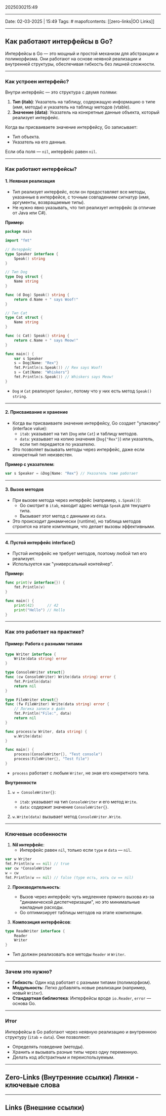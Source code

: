 2025030215:49
___
Date: 02-03-2025 | 15:49
Tags: #
mapofcontents: [[zero-links|OO Links]]
___
## Как работают интерфейсы в Go?

Интерфейсы в Go — это мощный и простой механизм для абстракции и полиморфизма. Они работают на основе неявной реализации и внутренней структуры, обеспечивая гибкость без лишней сложности.

---
### Как устроен интерфейс?

Внутри интерфейс — это структура с двумя полями:

1. **Тип (itab)**: Указатель на таблицу, содержащую информацию о типе (имя, методы) и указатель на таблицу методов (vtable).
2. **Значение (data)**: Указатель на конкретные данные объекта, который реализует интерфейс.
  
Когда вы присваиваете значение интерфейсу, Go записывает:
- Тип объекта.
- Указатель на его данные.

Если оба поля — `nil`, интерфейс равен `nil`.

---
### Как работают интерфейсы?

#### 1. Неявная реализация

- Тип реализует интерфейс, если он предоставляет все методы, указанные в интерфейсе, с точным совпадением сигнатур (имя, аргументы, возвращаемые типы).
- Не нужно явно указывать, что тип реализует интерфейс (в отличие от Java или C#).

**Пример:**
```go
package main

import "fmt"

// Интерфейс
type Speaker interface {
    Speak() string
}

// Тип Dog
type Dog struct {
    Name string
}

func (d Dog) Speak() string {
    return d.Name + " says Woof!"
}

// Тип Cat
type Cat struct {
    Name string
}

func (c Cat) Speak() string {
    return c.Name + " says Meow!"
}

func main() {
    var s Speaker
    s = Dog{Name: "Rex"}
    fmt.Println(s.Speak()) // Rex says Woof!
    s = Cat{Name: "Whiskers"}
    fmt.Println(s.Speak()) // Whiskers says Meow!
}
```

- `Dog` и `Cat` реализуют `Speaker`, потому что у них есть метод `Speak() string`.
  
---

#### 2. Присваивание и хранение

- Когда вы присваиваете значение интерфейсу, Go создает "упаковку" (interface value):  
    - `itab`: указывает на тип (`Dog` или `Cat`) и таблицу методов.
    - `data`: указывает на копию значения (`Dog{"Rex"}`) или указатель, если тип передается по указателю.
- Это позволяет вызывать методы через интерфейс, даже если конкретный тип неизвестен.
  
**Пример с указателем:**
```go
var s Speaker = &Dog{Name: "Rex"} // Указатель тоже работает
```

---
#### 3. Вызов методов

- При вызове метода через интерфейс (например, `s.Speak()`):  
    - Go смотрит в `itab`, находит адрес метода `Speak` для текущего типа.
    - Вызывает этот метод с данными из `data`.
- Это происходит динамически (runtime), но таблица методов строится на этапе компиляции, что делает вызовы эффективными.
  
---

#### 4. Пустой интерфейс interface{}
- Пустой интерфейс не требует методов, поэтому любой тип его реализует.
- Используется как "универсальный контейнер".

**Пример:**
```go
func print(v interface{}) {
    fmt.Println(v)
}

func main() {
    print(42)      // 42
    print("Hello") // Hello
}
```

---
### Как это работает на практике?

#### Пример: Работа с разными типами
```go
type Writer interface {
    Write(data string) error
}

type ConsoleWriter struct{}
func (cw ConsoleWriter) Write(data string) error {
    fmt.Println(data)
    return nil
}

type FileWriter struct{}
func (fw FileWriter) Write(data string) error {
    // Логика записи в файл
    fmt.Println("File:", data)
    return nil
}

func process(w Writer, data string) {
    w.Write(data)
}

func main() {
    process(ConsoleWriter{}, "Test console")
    process(FileWriter{}, "Test file")
}
```

- `process` работает с любым `Writer`, не зная его конкретного типа.

**Внутренности**

1. `w = ConsoleWriter{}`:  
    - `itab`: указывает на тип `ConsoleWriter` и его метод `Write`.
    - `data`: содержит значение `ConsoleWriter{}`.
  
2. `w.Write(data)` вызывает метод `ConsoleWriter.Write`.
  

---
### Ключевые особенности

1. **Nil интерфейс**:  
    - Интерфейс равен `nil`, только если `type` и `data` — `nil`.

```go
var w Writer
fmt.Println(w == nil) // true
var cw *ConsoleWriter
w = cw
fmt.Println(w == nil) // false (type есть, хоть cw == nil)
```

2. **Производительность**:  
    - Вызов через интерфейс чуть медленнее прямого вызова из-за "динамической диспетчеризации", но это минимальные накладные расходы.
    - Go оптимизирует таблицы методов на этапе компиляции.
      
3. **Композиция интерфейсов**:
```go
type ReadWriter interface {
    Reader
    Writer
}
```

 - Тип должен реализовать все методы `Reader` и `Writer`.

---
### Зачем это нужно?

- **Гибкость**: Один код работает с разными типами (полиморфизм).
- **Модульность**: Легко добавлять новые реализации (например, новый `Writer`).
- **Стандартная библиотека**: Интерфейсы вроде `io.Reader`, `error` — основа Go.
  

---
### Итог

Интерфейсы в Go работают через неявную реализацию и внутреннюю структуру (`itab` + `data`). Они позволяют:
  
- Определять поведение (методы).
- Хранить и вызывать разные типы через одну переменную.
- Делать код абстрактным и переиспользуемым.

-----
**Zero-Links**  (Внутренние ссылки) Линки - ключевые слова
-

------
**Links** (Внешние ссылки)
-
